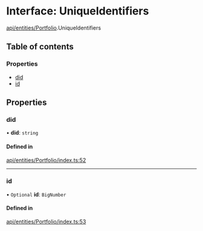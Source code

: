 # Interface: UniqueIdentifiers

[api/entities/Portfolio](../wiki/api.entities.Portfolio).UniqueIdentifiers

## Table of contents

### Properties

- [did](../wiki/api.entities.Portfolio.UniqueIdentifiers#did)
- [id](../wiki/api.entities.Portfolio.UniqueIdentifiers#id)

## Properties

### did

• **did**: `string`

#### Defined in

[api/entities/Portfolio/index.ts:52](https://github.com/PolymathNetwork/polymesh-sdk/blob/c6fe1be3/src/api/entities/Portfolio/index.ts#L52)

___

### id

• `Optional` **id**: `BigNumber`

#### Defined in

[api/entities/Portfolio/index.ts:53](https://github.com/PolymathNetwork/polymesh-sdk/blob/c6fe1be3/src/api/entities/Portfolio/index.ts#L53)
